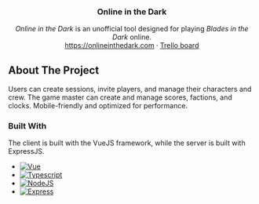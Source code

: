 <a name="readme-top"></a>

<div align="center">
<h3 align="center">Online in the Dark</h3>

  <p align="center">
    <em>Online in the Dark</em> is an unofficial tool designed for playing <em>Blades in the Dark</em> online.
    <br />
    <a href="https://onlineinthedark.com">https://onlineinthedark.com</a>
    ·
    <a href="https://trello.com/b/mXJLVfu8/bitd-vtt">Trello board</a>
  </p>
</div>

<!-- ABOUT THE PROJECT -->
## About The Project

Users can create sessions, invite players, and manage their characters and crew. The game master can create and manage scores, factions, and clocks. Mobile-friendly and optimized for performance.

### Built With

The client is built with the VueJS framework, while the server is built with ExpressJS.

* [![Vue][Vue.js]][Vue-url]
* [![Typescript][Typescript]][Typescript-url]
* [![NodeJS][NodeJS]][Node-url]
* [![Express][Express]][Express-url]

<!-- MARKDOWN LINKS & IMAGES -->
[Vue.js]: https://img.shields.io/badge/Vue.js-35495E?style=for-the-badge&logo=vuedotjs&logoColor=4FC08D
[Vue-url]: https://vuejs.org/
[NodeJS]: https://img.shields.io/badge/node.js-6DA55F?style=for-the-badge&logo=node.js&logoColor=white
[Node-url]: https://nodejs.org/en/
[Typescript]: https://img.shields.io/badge/TypeScript-007ACC?style=for-the-badge&logo=typescript&logoColor=white
[Typescript-url]: https://www.typescriptlang.org/
[Express]: https://img.shields.io/badge/Express%20js-000000?style=for-the-badge&logo=express&logoColor=white
[Express-url]: https://expressjs.com/